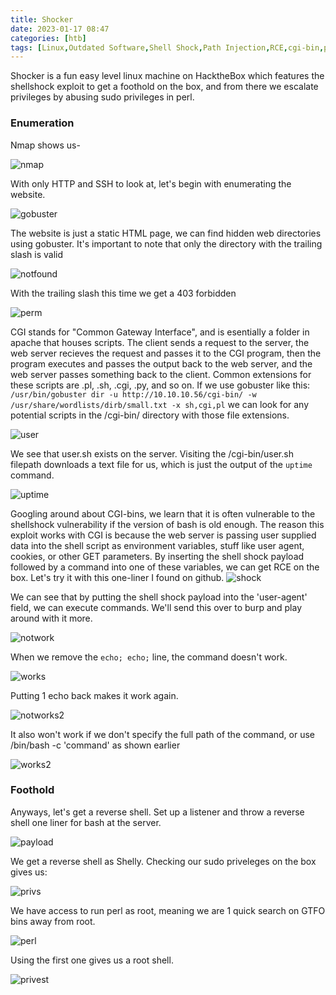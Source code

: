 ```yaml
---
title: Shocker
date: 2023-01-17 08:47
categories: [htb]
tags: [Linux,Outdated Software,Shell Shock,Path Injection,RCE,cgi-bin,perl]
---
```


Shocker is a fun easy level linux machine on HacktheBox which features the shellshock exploit to get a foothold on the box, and from there we escalate privileges by abusing sudo privileges in perl.

### Enumeration

Nmap shows us-

![nmap](/assets/img/shocker/nmap.png)

With only HTTP and SSH to look at, let's begin with enumerating the website. 

![gobuster](/assets/img/shocker/gobuster.png)

The website is just a static HTML page, we can find hidden web directories using gobuster. It's important to note that only the directory with the trailing slash is valid

![notfound](/assets/img/shocker/notfound.png)

With the trailing slash this time we get a 403 forbidden

![perm](/assets/img/shocker/perm.png)

CGI stands for "Common Gateway Interface", and is esentially a folder in apache that houses scripts. The client sends a request to the server, the web server recieves the request and passes it to the CGI program, then the program executes and passes the output back to the web server, and the web server passes something back to the client. Common extensions for these scripts are .pl, .sh, .cgi, .py, and so on.
If we use gobuster like this: `/usr/bin/gobuster dir -u http://10.10.10.56/cgi-bin/ -w /usr/share/wordlists/dirb/small.txt -x sh,cgi,pl` we can look for any potential scripts in the /cgi-bin/ directory with those file extensions.

![user](/assets/img/shocker/user.png)

We see that user.sh exists on the server. Visiting the /cgi-bin/user.sh filepath downloads a text file for us, which is just the output of the `uptime` command.

![uptime](/assets/img/shocker/uptime.png)

Googling around about CGI-bins, we learn that it is often vulnerable to the shellshock vulnerability if the version of bash is old enough. The reason this exploit works with CGI is because the web server is passing user supplied data into the shell script as environment variables, stuff like user agent, cookies, or other GET parameters. By inserting the shell shock payload followed by a command into one of these variables, we can get RCE on the box. Let's try it with this one-liner I found on github.
![shock](/assets/img/shocker/shock.png)

We can see that by putting the shell shock payload into the 'user-agent' field, we can execute commands. We'll send this over to burp and play around with it more.

![notwork](/assets/img/shocker/notwork.png)

When we remove the `echo; echo;` line, the command doesn't work. 

![works](/assets/img/shocker/works.png)

Putting 1 echo back makes it work again.

![notworks2](/assets/img/shocker/notworks2.png)

It also won't work if we don't specify the full path of the command, or use /bin/bash -c 'command' as shown earlier

![works2](/assets/img/shocker/works2.png)

### Foothold

Anyways, let's get a reverse shell. Set up a listener and throw a reverse shell one liner for bash at the server.

![payload](/assets/img/shocker/payload.png)

We get a reverse shell as Shelly. Checking our sudo priveleges on the box gives us:

![privs](/assets/img/shocker/privs.png)

We have access to run perl as root, meaning we are 1 quick search on GTFO bins away from root.

![perl](/assets/img/shocker/perl.png)

Using the first one gives us a root shell.

![privest](/assets/img/shocker/privesc.png)